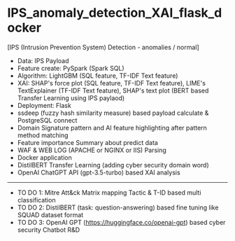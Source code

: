 # IPS_anomaly_detection_XAI_flask_docker

[IPS (Intrusion Prevention System) Detection - anomalies / normal]

- Data: IPS Payload
- Feature create: PySpark (Spark SQL)
- Algorithm: LightGBM (SQL feature, TF-IDF Text feature)
- XAI: SHAP's force plot (SQL feature, TF-IDF Text feature), LIME's TextExplainer (TF-IDF Text feature), SHAP's text plot (BERT based Transfer Learning using IPS paylaod)
- Deployment: Flask
- ssdeep (fuzzy hash similarity measure) based payload calculate & PostgreSQL connect
- Domain Signature pattern and AI feature highlighting after pattern method matching
- Feature importance Summary about predict data
- WAF & WEB LOG (APACHE or NGINX or IIS) Parsing
- Docker application
- DistilBERT Transfer Learning (adding cyber security domain word)
- OpenAI ChatGPT API (gpt-3.5-turbo) based XAI analysis
-----
- TO DO 1: Mitre Att&ck Matrix mapping Tactic & T-ID based multi classification
- TO DO 2: DistilBERT (task: question-answering) based fine tuning like SQUAD dataset format
- TO DO 3: OpenAI GPT (https://huggingface.co/openai-gpt) based cyber security Chatbot R&D


